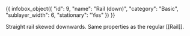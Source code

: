 {{ infobox_object({
	"id": 9,
	"name": "Rail (down)",
	"category": "Basic",
	"sublayer_width": 6,
	"stationary": "Yes"
}) }}

Straight rail skewed downwards. Same properties as the regular [[Rail]].
